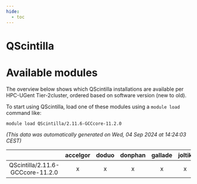 ```yaml
---
hide:
  - toc
---
```


QScintilla
==========

# Available modules


The overview below shows which QScintilla installations are available per HPC-UGent Tier-2cluster, ordered based on software version (new to old).

To start using QScintilla, load one of these modules using a `module load` command like:

```shell
module load QScintilla/2.11.6-GCCcore-11.2.0
```

*(This data was automatically generated on Wed, 04 Sep 2024 at 14:24:03 CEST)*  

| |accelgor|doduo|donphan|gallade|joltik|shinx|skitty|
| :---: | :---: | :---: | :---: | :---: | :---: | :---: | :---: |
|QScintilla/2.11.6-GCCcore-11.2.0|x|x|x|x|x|-|x|
